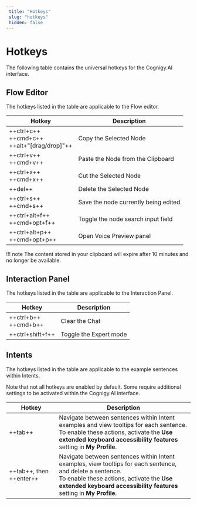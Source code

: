 ```yaml
---
 title: "Hotkeys" 
 slug: "hotkeys" 
 hidden: false 
---
```


# Hotkeys

The following table contains the universal hotkeys for the Cognigy.AI interface.

## Flow Editor

The hotkeys listed in the table are applicable to the Flow editor.

| Hotkey                                           | Description                          |
|--------------------------------------------------|--------------------------------------|
| ++ctrl+c++<br>++cmd+c++<br>++alt+"[drag/drop]"++ | Copy the Selected Node               |
| ++ctrl+v++<br>++cmd+v++                          | Paste the Node from the Clipboard    |
| ++ctrl+x++<br>++cmd+x++                          | Cut the Selected Node                |
| ++del++                                          | Delete the Selected Node             |
| ++ctrl+s++<br>++cmd+s++                          | Save the node currently being edited |
| ++ctrl+alt+f++<br>++cmd+opt+f++                  | Toggle the node search input field   |
| ++ctrl+alt+p++<br>++cmd+opt+p++                  | Open Voice Preview panel             |


!!! note
    The content stored in your clipboard will expire after 10 minutes and no longer be available.

## Interaction Panel

The hotkeys listed in the table are applicable to the Interaction Panel.

| Hotkey                     | Description            |
|----------------------------|------------------------|
| ++ctrl+b++  <br> ++cmd+b++ | Clear the Chat         |
| ++ctrl+shift+f++           | Toggle the Expert mode |

## Intents

The hotkeys listed in the table are applicable to the example sentences within Intents.

Note that not all hotkeys are enabled by default. Some require additional settings to be activated within the Cognigy.AI interface. 

| Hotkey                  | Description                                                                                                                                                                                                                       |
|-------------------------|-----------------------------------------------------------------------------------------------------------------------------------------------------------------------------------------------------------------------------------|
| ++tab++                 | Navigate between sentences within Intent examples and view tooltips for each sentence. <br> To enable these actions, activate the **Use extended keyboard accessibility features** setting in **My Profile**.                     |
| ++tab++, then ++enter++ | Navigate between sentences within Intent examples, view tooltips for each sentence, and delete a sentence. <br> To enable these actions, activate the **Use extended keyboard accessibility features** setting in **My Profile**. |
